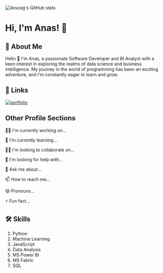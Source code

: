 ![Anurag's GitHub stats](https://github-readme-stats.vercel.app/api?username=anasm20&theme=vision-friendly-dark&show_icons=true)


# Hi, I'm Anas! 👋


## 🚀 About Me
Hello 👋 I'm Anas, a passionate Software Developer and BI Analyst with a keen interest in exploring the realms of data science and business intelligence. My journey in the world of programming has been an exciting adventure, and I'm constantly eager to learn and grow. 




## 🔗 Links
[![portfolio](https://img.shields.io/badge/my_portfolio-000?style=for-the-badge&logo=ko-fi&logoColor=white)]([https://.net/](https://www.anas-mohammad.net/))



## Other Profile Sections
👩‍💻 I'm currently working on...

🧠 I'm currently learning...

👯‍♀️ I'm looking to collaborate on...

🤔 I'm looking for help with...

💬 Ask me about...

📫 How to reach me...

😄 Pronouns...

⚡️ Fun fact...


## 🛠 Skills
1. Python
2. Machine Learning
3. JavaScript
4. Data Analysis
5. MS Power BI
6. MS Fabric
7. SQL
